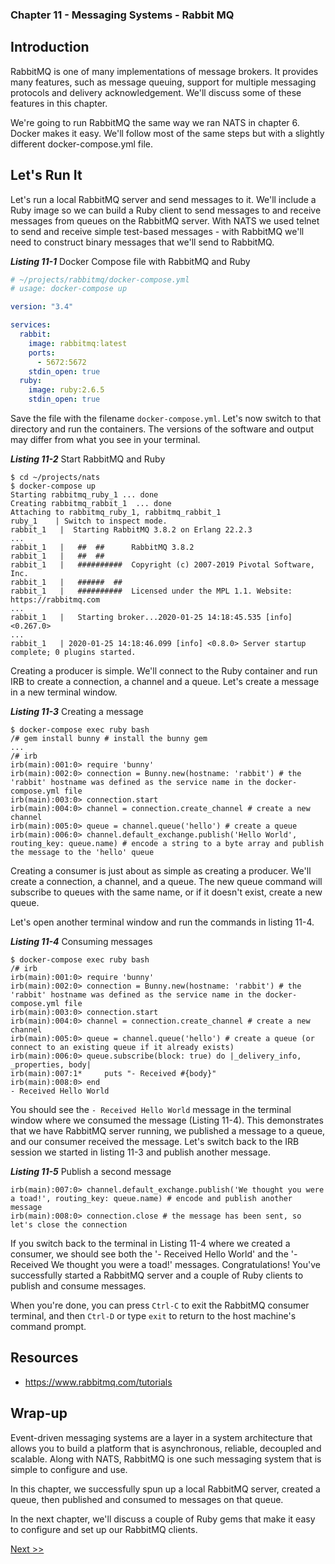 ### Chapter 11 - Messaging Systems - Rabbit MQ

## Introduction

RabbitMQ is one of many implementations of message brokers. It provides many features, such as message queuing, support for multiple messaging protocols and delivery acknowledgement. We'll discuss some of these features in this chapter.

We're going to run RabbitMQ the same way we ran NATS in chapter 6. Docker makes it easy. We'll follow most of the same steps but with a slightly different docker-compose.yml file.

## Let's Run It

Let's run a local RabbitMQ server and send messages to it. We'll include a Ruby image so we can build a Ruby client to send messages to and receive messages from queues on the RabbitMQ server. With NATS we used telnet to send and receive simple test-based messages - with RabbitMQ we'll need to construct binary messages that we'll send to RabbitMQ.

_**Listing 11-1**_ Docker Compose file with RabbitMQ and Ruby

```yml
# ~/projects/rabbitmq/docker-compose.yml
# usage: docker-compose up

version: "3.4"

services:
  rabbit:
    image: rabbitmq:latest
    ports:
      - 5672:5672
    stdin_open: true
  ruby:
    image: ruby:2.6.5
    stdin_open: true
```

Save the file with the filename `docker-compose.yml`. Let's now switch to that directory and run the containers. The versions of the software and output may differ from what you see in your terminal.

_**Listing 11-2**_ Start RabbitMQ and Ruby

```console
$ cd ~/projects/nats
$ docker-compose up
Starting rabbitmq_ruby_1 ... done
Creating rabbitmq_rabbit_1  ... done
Attaching to rabbitmq_ruby_1, rabbitmq_rabbit_1
ruby_1    | Switch to inspect mode.
rabbit_1   |  Starting RabbitMQ 3.8.2 on Erlang 22.2.3
...
rabbit_1   |   ##  ##      RabbitMQ 3.8.2
rabbit_1   |   ##  ##
rabbit_1   |   ##########  Copyright (c) 2007-2019 Pivotal Software, Inc.
rabbit_1   |   ######  ##
rabbit_1   |   ##########  Licensed under the MPL 1.1. Website: https://rabbitmq.com
...
rabbit_1   |   Starting broker...2020-01-25 14:18:45.535 [info] <0.267.0>
...
rabbit_1   | 2020-01-25 14:18:46.099 [info] <0.8.0> Server startup complete; 0 plugins started.
```

Creating a producer is simple. We'll connect to the Ruby container and run IRB to create a connection, a channel and a queue. Let's create a message in a new terminal window.

_**Listing 11-3**_ Creating a message

```console
$ docker-compose exec ruby bash
/# gem install bunny # install the bunny gem
...
/# irb
irb(main):001:0> require 'bunny'
irb(main):002:0> connection = Bunny.new(hostname: 'rabbit') # the 'rabbit' hostname was defined as the service name in the docker-compose.yml file
irb(main):003:0> connection.start
irb(main):004:0> channel = connection.create_channel # create a new channel
irb(main):005:0> queue = channel.queue('hello') # create a queue
irb(main):006:0> channel.default_exchange.publish('Hello World', routing_key: queue.name) # encode a string to a byte array and publish the message to the 'hello' queue
```

Creating a consumer is just about as simple as creating a producer. We'll create a connection, a channel, and a queue. The new queue command will subscribe to queues with the same name, or if it doesn't exist, create a new queue.

Let's open another terminal window and run the commands in listing 11-4.

_**Listing 11-4**_ Consuming messages

```console
$ docker-compose exec ruby bash
/# irb
irb(main):001:0> require 'bunny'
irb(main):002:0> connection = Bunny.new(hostname: 'rabbit') # the 'rabbit' hostname was defined as the service name in the docker-compose.yml file
irb(main):003:0> connection.start
irb(main):004:0> channel = connection.create_channel # create a new channel
irb(main):005:0> queue = channel.queue('hello') # create a queue (or connect to an existing queue if it already exists)
irb(main):006:0> queue.subscribe(block: true) do |_delivery_info, _properties, body|
irb(main):007:1*     puts "- Received #{body}"
irb(main):008:0> end
- Received Hello World
```

You should see the `- Received Hello World` message in the terminal window where we consumed the message (Listing 11-4). This demonstrates that we have RabbitMQ server running, we published a message to a queue, and our consumer received the message. Let's switch back to the IRB session we started in listing 11-3 and publish another message.

_**Listing 11-5**_ Publish a second message

```console
irb(main):007:0> channel.default_exchange.publish('We thought you were a toad!', routing_key: queue.name) # encode and publish another message
irb(main):008:0> connection.close # the message has been sent, so let's close the connection
```

If you switch back to the terminal in Listing 11-4 where we created a consumer, we should see both the '- Received Hello World' and the '- Received We thought you were a toad!' messages. Congratulations! You've successfully started a RabbitMQ server and a couple of Ruby clients to publish and consume messages.

When you're done, you can press `Ctrl-C` to exit the RabbitMQ consumer terminal, and then `Ctrl-D` or type `exit` to return to the host machine's command prompt.

## Resources

* https://www.rabbitmq.com/tutorials

## Wrap-up

Event-driven messaging systems are a layer in a system architecture that allows you to build a platform that is asynchronous, reliable, decoupled and scalable. Along with NATS, RabbitMQ is one such messaging system that is simple to configure and use.

In this chapter, we successfully spun up a local RabbitMQ server, created a queue, then published and consumed to messages on that queue.

In the next chapter, we'll discuss a couple of Ruby gems that make it easy to configure and set up our RabbitMQ clients.

[Next >>](130-chapter-12.md)
